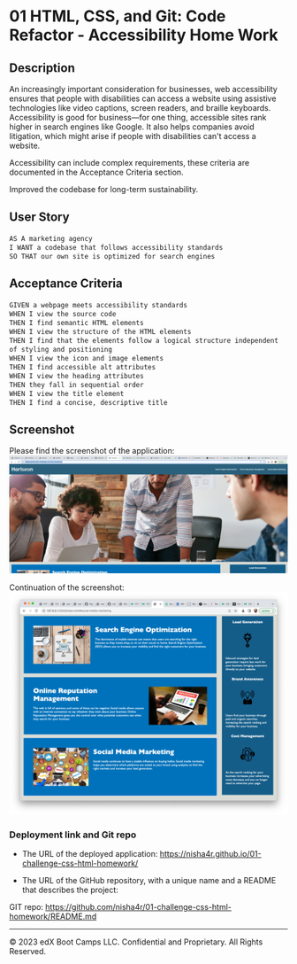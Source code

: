 # 01 HTML, CSS, and Git: Code Refactor - Accessibility Home Work

## Description
An increasingly important consideration for businesses, web accessibility ensures that people with disabilities can access a website using assistive technologies like video captions, screen readers, and braille keyboards. Accessibility is good for business—for one thing, accessible sites rank higher in search engines like Google. It also helps companies avoid litigation, which might arise if people with disabilities can't access a website.

Accessibility can include complex requirements, these criteria are documented in the Acceptance Criteria section.

Improved the codebase for long-term sustainability. 

## User Story

```
AS A marketing agency
I WANT a codebase that follows accessibility standards
SO THAT our own site is optimized for search engines
```

## Acceptance Criteria

```
GIVEN a webpage meets accessibility standards
WHEN I view the source code
THEN I find semantic HTML elements
WHEN I view the structure of the HTML elements
THEN I find that the elements follow a logical structure independent of styling and positioning
WHEN I view the icon and image elements
THEN I find accessible alt attributes
WHEN I view the heading attributes
THEN they fall in sequential order
WHEN I view the title element
THEN I find a concise, descriptive title
```

## Screenshot

Please find the screenshot of the application:
![The Horiseon webpage includes a navigation bar, a header image](./assets/images/01-html-css-git-homework-completed.png)

Continuation of the screenshot:
![cards with text and images at the bottom of the page.](./assets/images/01-hmtl-css-homework2.png)

### Deployment link and Git repo 

* The URL of the deployed application: https://nisha4r.github.io/01-challenge-css-html-homework/

* The URL of the GitHub repository, with a unique name and a README that describes the project: 

GIT repo: https://github.com/nisha4r/01-challenge-css-html-homework/README.md

---
© 2023 edX Boot Camps LLC. Confidential and Proprietary. All Rights Reserved.
